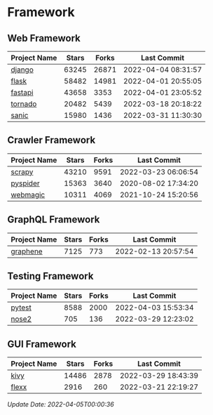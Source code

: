 # Framework

## Web Framework
| Project Name | Stars | Forks | Last Commit |
| ------------ | ----- | ----- | ----------- |
| [django](https://github.com/django/django) | 63245 | 26871 | 2022-04-04 08:31:57 |
| [flask](https://github.com/pallets/flask) | 58482 | 14981 | 2022-04-01 20:55:05 |
| [fastapi](https://github.com/tiangolo/fastapi) | 43658 | 3353 | 2022-04-01 23:05:52 |
| [tornado](https://github.com/tornadoweb/tornado) | 20482 | 5439 | 2022-03-18 20:18:22 |
| [sanic](https://github.com/sanic-org/sanic) | 15980 | 1436 | 2022-03-31 11:30:30 |

## Crawler Framework
| Project Name | Stars | Forks | Last Commit |
| ------------ | ----- | ----- | ----------- |
| [scrapy](https://github.com/scrapy/scrapy) | 43210 | 9591 | 2022-03-23 06:06:54 |
| [pyspider](https://github.com/binux/pyspider) | 15363 | 3640 | 2020-08-02 17:34:20 |
| [webmagic](https://github.com/code4craft/webmagic) | 10311 | 4069 | 2021-10-24 15:20:56 |

## GraphQL Framework
| Project Name | Stars | Forks | Last Commit |
| ------------ | ----- | ----- | ----------- |
| [graphene](https://github.com/graphql-python/graphene) | 7125 | 773 | 2022-02-13 20:57:54 |

## Testing Framework
| Project Name | Stars | Forks | Last Commit |
| ------------ | ----- | ----- | ----------- |
| [pytest](https://github.com/pytest-dev/pytest) | 8588 | 2000 | 2022-04-03 15:53:34 |
| [nose2](https://github.com/nose-devs/nose2) | 705 | 136 | 2022-03-29 12:23:02 |

## GUI Framework
| Project Name | Stars | Forks | Last Commit |
| ------------ | ----- | ----- | ----------- |
| [kivy](https://github.com/kivy/kivy) | 14486 | 2878 | 2022-03-29 18:43:39 |
| [flexx](https://github.com/flexxui/flexx) | 2916 | 260 | 2022-03-21 22:19:27 |

*Update Date: 2022-04-05T00:00:36*